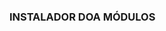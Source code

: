 <h3>INSTALADOR DOA MÓDULOS</h3>

```sh wget -O modulosinstall.sh "https://raw.githubusercontent.com/Lockednet/Modulos-Atlas/main/modulosinstall.sh" && chmod 777 modulosinstall.sh && dos2unix modulosinstall.sh && ./modulosinstall.sh
```
